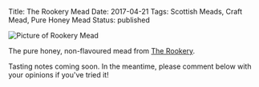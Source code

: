 Title: The Rookery Mead
Date: 2017-04-21
Tags: Scottish Meads, Craft Mead, Pure Honey Mead
Status: published

![Picture of Rookery Mead](https://pbs.twimg.com/media/CojOpRnWYAEkElb.jpg:large)

The pure honey, non-flavoured mead from [The Rookery](/the-rookery/).

<!-- PELICAN_END_SUMMARY -->

Tasting notes coming soon. In the meantime, please comment below with
your opinions if you've tried it!

